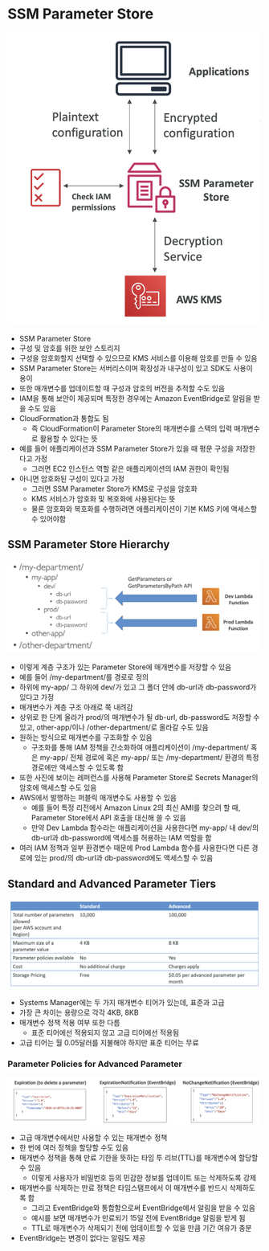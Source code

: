 # SSM Parameter Store

![ssm](https://github.com/seungwonbased/TIL/blob/main/AWS/assets/ssm1.png)

- SSM Parameter Store
- 구성 및 암호를 위한 보안 스토리지
- 구성을 암호화할지 선택할 수 있으므로 KMS 서비스를 이용해 암호를 만들 수 있음
- SSM Parameter Store는 서버리스이며 확장성과 내구성이 있고 SDK도 사용이 용이
- 또한 매개변수를 업데이트할 때 구성과 암호의 버전을 추적할 수도 있음
- IAM을 통해 보안이 제공되며 특정한 경우에는 Amazon EventBridge로 알림을 받을 수도 있음
- CloudFormation과 통합도 됨
	- 즉 CloudFormation이 Parameter Store의 매개변수를 스택의 입력 매개변수로 활용할 수 있다는 뜻
- 예를 들어 애플리케이션과 SSM Parameter Store가 있을 때 평문 구성을 저장한다고 가정
	- 그러면 EC2 인스턴스 역할 같은 애플리케이션의 IAM 권한이 확인됨
- 아니면 암호화된 구성이 있다고 가정
	- 그러면 SSM Parameter Store가 KMS로 구성을 암호화
	- KMS 서비스가 암호화 및 복호화에 사용된다는 뜻
	- 물론 암호화와 복호화를 수행하려면 애플리케이션이 기본 KMS 키에 액세스할 수 있어야함

## SSM Parameter Store Hierarchy

![ssm](https://github.com/seungwonbased/TIL/blob/main/AWS/assets/ssm2.png)

- 이렇게 계층 구조가 있는 Parameter Store에 매개변수를 저장할 수 있음
- 예를 들어 /my-department/를 경로로 정의
- 하위에 my-app/ 그 하위에 dev/가 있고 그 폴더 안에 db-url과 db-password가 있다고 가정
- 매개변수가 계층 구조 아래로 쭉 내려감
- 상위로 한 단계 올라가 prod/의 매개변수가 될 db-url, db-password도 저장할 수 있고, other-app/이나 /other-department/로 올라갈 수도 있음
- 원하는 방식으로 매개변수를 구조화할 수 있음
	- 구조화를 통해 IAM 정책을 간소화하여 애플리케이션이 /my-department/ 혹은 my-app/ 전체 경로에 혹은 my-app/ 또는 /my-department/ 환경의 특정 경로에만 액세스할 수 있도록 함
- 또한 사진에 보이는 레퍼런스를 사용해 Parameter Store로 Secrets Manager의 암호에 액세스할 수도 있음
- AWS에서 발행하는 퍼블릭 매개변수도 사용할 수 있음 
	- 예를 들어 특정 리전에서 Amazon Linux 2의 최신 AMI를 찾으려 할 때, Parameter Store에서 API 호출을 대신해 쓸 수 있음
	- 만약 Dev Lambda 함수라는 애플리케이션을 사용한다면 my-app/ 내 dev/의 db-url과 db-password에 액세스를 허용하는 IAM 역할을 함
- 여러 IAM 정책과 일부 환경변수 때문에 Prod Lambda 함수를 사용한다면 다른 경로에 있는 prod/의 db-url과 db-password에도 액세스할 수 있음

## Standard and Advanced Parameter Tiers

![ssm](https://github.com/seungwonbased/TIL/blob/main/AWS/assets/ssm3.png)

- Systems Manager에는 두 가지 매개변수 티어가 있는데, 표준과 고급
- 가장 큰 차이는 용량으로 각각 4KB, 8KB
- 매개변수 정책 적용 여부 또한 다름
	- 표준 티어에선 적용되지 않고 고급 티어에선 적용됨	
- 고급 티어는 월 0.05달러를 지불해야 하지만 표준 티어는 무료

### Parameter Policies for Advanced Parameter

![ssm](https://github.com/seungwonbased/TIL/blob/main/AWS/assets/ssm4.png)

- 고급 매개변수에서만 사용할 수 있는 매개변수 정책
- 한 번에 여러 정책을 할당할 수도 있음
- 매개변수 정책을 통해 만료 기한을 뜻하는 타임 투 리브(TTL)를 매개변수에 할당할 수 있음
	- 이렇게 사용자가 비밀번호 등의 민감한 정보를 업데이트 또는 삭제하도록 강제
- 매개변수를 삭제하는 만료 정책은 타임스탬프에서 이 매개변수를 반드시 삭제하도록 함
	- 그리고 EventBridge와 통합함으로써 EventBridge에서 알림을 받을 수 있음
	- 예시를 보면 매개변수가 만료되기 15일 전에 EventBridge 알림을 받게 됨
	- TTL로 매개변수가 삭제되기 전에 업데이트할 수 있을 만큼 기간 여유가 충분
- EventBridge는 변경이 없다는 알림도 제공

